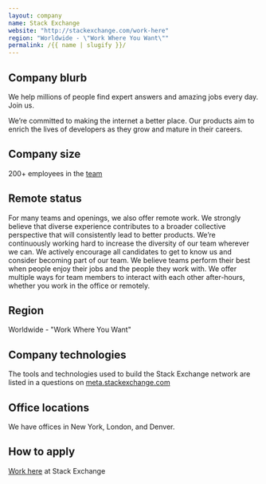 ```yaml
---
layout: company
name: Stack Exchange
website: "http://stackexchange.com/work-here"
region: "Worldwide - \"Work Where You Want\""
permalink: /{{ name | slugify }}/
---
```


## Company blurb

We help millions of people find expert answers and amazing jobs every day. Join us.

We’re committed to making the internet a better place. Our products aim to enrich the lives of developers as they grow and mature in their careers.

## Company size

200+ employees in the [team](http://stackexchange.com/about/team)

## Remote status

For many teams and openings, we also offer remote work.
We strongly believe that diverse experience contributes to a broader collective perspective that will consistently lead to better products. We’re continuously working hard to increase the diversity of our team wherever we can. We actively encourage all candidates to get to know us and consider becoming part of our team. We believe teams perform their best when people enjoy their jobs and the people they work with. We offer multiple ways for team members to interact with each other after-hours, whether you work in the office or remotely.

## Region

Worldwide - "Work Where You Want"

## Company technologies

The tools and technologies used to build the Stack Exchange network are listed in a questions on [meta.stackexchange.com](http://meta.stackexchange.com/questions/10369/which-tools-and-technologies-are-used-to-build-the-stack-exchange-network)

## Office locations

We have offices in New York, London, and Denver.

## How to apply

[Work here](http://stackexchange.com/work-here) at Stack Exchange